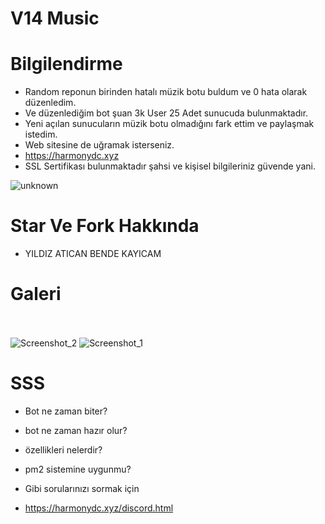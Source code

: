 # V14 Music


# Bilgilendirme

- Random reponun birinden hatalı müzik botu buldum ve 0 hata olarak düzenledim.
- Ve düzenlediğim bot şuan 3k User 25 Adet sunucuda bulunmaktadır.
- Yeni açılan sunucuların müzik botu olmadığını fark ettim ve paylaşmak istedim.
- Web sitesine de uğramak isterseniz.  
- https://harmonydc.xyz
- SSL Sertifikası bulunmaktadır şahsi ve kişisel bilgileriniz güvende yani.

![unknown](https://user-images.githubusercontent.com/60463845/187015507-1b944a7d-11ef-403c-8a4c-d7bffc7153a6.png)


# Star Ve Fork Hakkında

- YILDIZ ATICAN BENDE KAYICAM

# Galeri

<br> </br>
![Screenshot_2](https://user-images.githubusercontent.com/60463845/187015586-5c8f1ddd-37e4-4a40-88bf-5cb341987617.png)
![Screenshot_1](https://user-images.githubusercontent.com/60463845/187015585-49bf3e60-7a1e-4d78-aeb0-9339d5725b81.png)


# SSS


- Bot ne zaman biter?
- bot ne zaman hazır olur?
- özellikleri nelerdir?
- pm2 sistemine uygunmu?


- Gibi sorularınızı sormak için 

- https://harmonydc.xyz/discord.html

